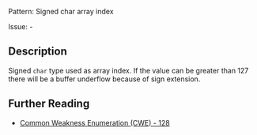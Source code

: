 Pattern: Signed char array index

Issue: -

## Description

Signed `char` type used as array index. If the value can be greater than 127 there will be a buffer underflow because of sign extension.

## Further Reading

* [Common Weakness Enumeration (CWE) - 128](https://cwe.mitre.org/data/definitions/128.html)